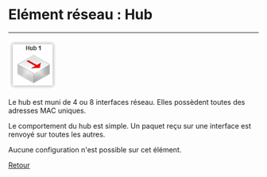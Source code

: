 # Elément réseau : Hub #
----------

![](img/hub.PNG)

Le hub est muni de 4 ou 8 interfaces réseau. Elles possèdent toutes des adresses MAC uniques.

Le comportement du hub est simple. Un paquet reçu sur une interface est renvoyé sur toutes les autres.
    
Aucune configuration n'est possible sur cet élément.

[Retour](index.md)